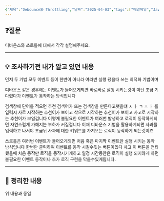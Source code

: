 ```yaml
---
{"제목":"Debounce와 Throttling","날짜":"2025-04-03","tags":["매일메일","JavaScript"],"dg-publish":true,"permalink":"/매일메일/25년4월/Debounce와 Throttling/","dgPassFrontmatter":true,"created":"2025-04-10T23:08:54.896+09:00","updated":"2025-04-11T06:23:09.882+09:00"}
---
```


## ❓질문

디바운스와 쓰로틀에 대해서 각각 설명해주세요.

---
## 💡 조사하기전 내가 알고 있던 내용

먼저 두 기법 모두 이벤트 등이 한번이 아니라 여러번 실행 됐을때 쓰는 최적화 기법이며

디바운스 같은 경우에는 이벤트가 들어오게되면 바로바로 실행 시키는것이 아닌 조금 기다렸다가 이벤트가 동작하는 방식입니다

검색창에 단어를 적으면 추천 검색어가 뜨는 검색창을 만든다고햇을떄
ㅅ ㅏ ㄱ ㅗ ㅏ 를 입력시
사로 시작하는 추천어가 보이고 삭으로 시작하는 추천어가 보이고 사고로 시작하는 추천어가 보일겁니다 이렇게 불필요한 이벤트가 여러번 발생하고 로직이 동작하게되면 자연스럽게 가해지는 부하가 커질겁니다
이때 디바운스 기법을 활용하게되면 사과를 입력하고 나서야 조금뒤 사과에 대한 키워드를 가져오는 로직이 동작하게 되는것이죠

쓰로틀은 여러번 이벤트가 들어오게되면 처음 혹은 마지막 이벤트만 실행 시키는 동작 방식입니다
한번만 클릭하여 이벤트를 동작 시킬수잇는 버튼이있다 치고 이 버튼을 연타했을때 처음 동작만 로직을 동작시키게하고 일정 시간동안은 로직이 실행 되지않게 하면 불필요한 이벤트 동작이나 추가 로직 구현을 막을수있게됩니다.

---
## 🏫 정리한 내용

위 내용과 동일
